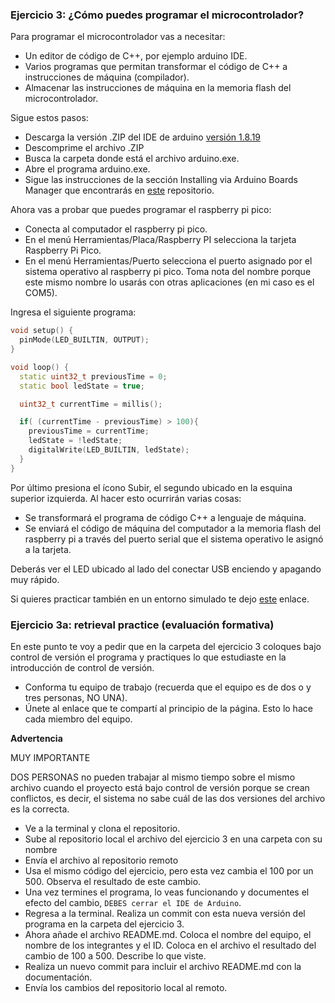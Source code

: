### **Ejercicio 3: ¿Cómo puedes programar el microcontrolador?**

Para programar el microcontrolador vas a necesitar:

- Un editor de código de C++, por ejemplo arduino IDE.
- Varios programas que permitan transformar el código de C++ a instrucciones de máquina (compilador).
- Almacenar las instrucciones de máquina en la memoria flash del microcontrolador.

Sigue estos pasos:

- Descarga la versión .ZIP del IDE de arduino [versión 1.8.19](https://downloads.arduino.cc/arduino-1.8.19-windows.zip)
- Descomprime el archivo .ZIP
- Busca la carpeta donde está el archivo arduino.exe.
- Abre el programa arduino.exe.
- Sigue las instrucciones de la sección Installing via Arduino Boards Manager que encontrarás en [este](https://github.com/earlephilhower/arduino-pico#installing-via-arduino-boards-manager) repositorio.

Ahora vas a probar que puedes programar el raspberry pi pico:

- Conecta al computador el raspberry pi pico.
- En el menú Herramientas/Placa/Raspberry PI selecciona la tarjeta Raspberry Pi Pico.
- En el menú Herramientas/Puerto selecciona el puerto asignado por el sistema operativo al raspberry pi pico. Toma nota del nombre porque este mismo nombre lo usarás con otras aplicaciones (en mi caso es el COM5).

Ingresa el siguiente programa:

```cpp
void setup() {
  pinMode(LED_BUILTIN, OUTPUT);
}

void loop() {
  static uint32_t previousTime = 0;
  static bool ledState = true;

  uint32_t currentTime = millis();

  if( (currentTime - previousTime) > 100){
    previousTime = currentTime;
    ledState = !ledState;
    digitalWrite(LED_BUILTIN, ledState);
  }
}
```

Por último presiona el ícono Subir, el segundo ubicado en la esquina superior izquierda. Al hacer esto ocurrirán varias cosas:

- Se transformará el programa de código C++ a lenguaje de máquina.
- Se enviará el código de máquina del computador a la memoria flash del raspberry pi a través del puerto serial que el sistema operativo le asignó a la tarjeta.

Deberás ver el LED ubicado al lado del conectar USB enciendo y apagando muy rápido.

Si quieres practicar también en un entorno simulado te dejo [este](https://wokwi.com/) enlace.

### **Ejercicio 3a: retrieval practice (evaluación formativa)**

En este punto te voy a pedir que en la carpeta del ejercicio 3 coloques bajo control de versión el programa y practiques lo que estudiaste en la introducción de control de versión.

- Conforma tu equipo de trabajo (recuerda que el equipo es de dos o y tres personas, NO UNA).
- Únete al enlace que te compartí al principio de la página. Esto lo hace cada miembro del equipo.

**Advertencia**

MUY IMPORTANTE

DOS PERSONAS no pueden trabajar al mismo tiempo sobre el mismo archivo cuando el proyecto está bajo control de versión porque se crean conflictos, es decir, el sistema no sabe cuál de las dos versiones del archivo es la correcta.

- Ve a la terminal y clona el repositorio.
- Sube al repositorio local el archivo del ejercicio 3 en una carpeta con su nombre
- Envía el archivo al repositorio remoto
- Usa el mismo código del ejercicio, pero esta vez cambia el 100 por un 500. Observa el resultado de este cambio.
- Una vez termines el programa, lo veas funcionando y documentes el efecto del cambio, `DEBES cerrar el IDE de Arduino`.
- Regresa a la terminal. Realiza un commit con esta nueva versión del programa en la carpeta del ejercicio 3.
- Ahora añade el archivo README.md. Coloca el nombre del equipo, el nombre de los integrantes y el ID. Coloca en el archivo el resultado del cambio de 100 a 500. Describe lo que viste.
- Realiza un nuevo commit para incluir el archivo README.md con la documentación.
- Envía los cambios del repositorio local al remoto.
